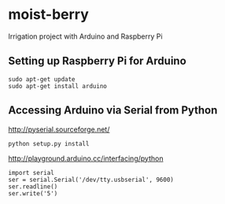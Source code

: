 moist-berry
===========

Irrigation project with Arduino and Raspberry Pi

## Setting up Raspberry Pi for Arduino
    sudo apt-get update
    sudo apt-get install arduino
    
## Accessing Arduino via Serial from Python    
http://pyserial.sourceforge.net/

    python setup.py install

http://playground.arduino.cc/interfacing/python

    import serial
    ser = serial.Serial('/dev/tty.usbserial', 9600)
    ser.readline()
    ser.write('5')
    
